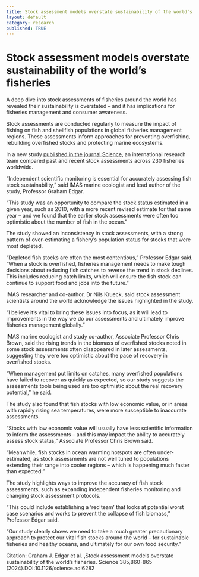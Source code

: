 ```yaml
---
title: Stock assessment models overstate sustainability of the world’s fisheries
layout: default
category: research
published: TRUE
---
```


# Stock assessment models overstate sustainability of the world’s fisheries

A deep dive into stock assessments of fisheries around the world has revealed their sustainability is overstated – and it has implications for fisheries management and consumer awareness.

Stock assessments are conducted regularly to measure the impact of fishing on fish and shellfish populations in global fisheries management regions. These assessments inform approaches for preventing overfishing, rebuilding overfished stocks and protecting marine ecosystems. 

In a new study [published in the journal Science](https://www.science.org/stoken/author-tokens/ST-2068/full), an international research team  compared past and recent stock assessments across 230 fisheries worldwide. 

“Independent scientific monitoring is essential for accurately assessing fish stock sustainability,” said IMAS marine ecologist and lead author of the study, Professor Graham Edgar. 

“This study was an opportunity to compare the stock status estimated in a given year, such as 2010, with a more recent revised estimate for that same year – and we found that the earlier stock assessments were often too optimistic about the number of fish in the ocean.” 

The study showed an inconsistency in stock assessments, with a strong pattern of over-estimating a fishery’s population status for stocks that were most depleted. 

“Depleted fish stocks are often the most contentious,” Professor Edgar said. “When a stock is overfished, fisheries management needs to make tough decisions about reducing fish catches to reverse the trend in stock declines. This includes reducing catch limits, which will ensure the fish stock can continue to support food and jobs into the future.” 

IMAS researcher and co-author, Dr Nils Krueck, said stock assessment scientists around the world acknowledge the issues highlighted in the study.

“I believe it’s vital to bring these issues into focus, as it will lead to improvements in the way we do our assessments and ultimately improve fisheries management globally.”

IMAS marine ecologist and study co-author, Associate Professor Chris Brown, said the rising trends in the biomass of overfished stocks noted in some stock assessments often disappeared in later assessments, suggesting they were too optimistic about the pace of recovery in overfished stocks. 

“When management put limits on catches, many overfished populations have failed to recover as quickly as expected, so our study suggests the assessments tools being used are too optimistic about the real recovery potential,” he said. 

The study also found that fish stocks with low economic value, or in areas with rapidly rising sea temperatures, were more susceptible to inaccurate assessments. 

“Stocks with low economic value will usually have less scientific information to inform the assessments – and this may impact the ability to accurately assess stock status,” Associate Professor Chris Brown said. 

“Meanwhile, fish stocks in ocean warming hotspots are often under-estimated, as stock assessments are not well tuned to populations extending their range into cooler regions – which is happening much faster than expected.” 

The study highlights ways to improve the accuracy of fish stock assessments, such as expanding independent fisheries monitoring and changing stock assessment protocols.

“This could include establishing a ‘red team’ that looks at potential worst case scenarios and works to prevent the collapse of fish biomass,” Professor Edgar said. 

“Our study clearly shows we need to take a much greater precautionary approach to protect our vital fish stocks around the world – for sustainable fisheries and healthy oceans, and ultimately for our own food security.”

Citation: 
Graham J. Edgar et al. ,Stock assessment models overstate sustainability of the world’s fisheries. Science 385,860-865 (2024).DOI:10.1126/science.adl6282